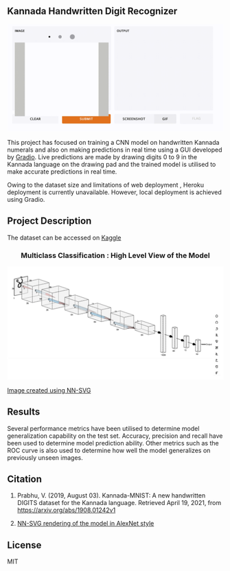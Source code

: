 ## Kannada Handwritten Digit Recognizer

![Alt Text](kannadadigits.gif)


This project has focused on training a CNN model on handwritten Kannada numerals and also on making predictions in real time using a GUI developed by [Gradio](https://www.gradio.app). Live predictions are made by drawing digits 0 to 9 in the Kannada language on the drawing pad and the trained model is utilised to make accurate predictions in real time.

Owing to the dataset size and limitations of web deployment , Heroku deployment is currently unavailable. 
However, local deployment is achieved using Gradio. 


## Project Description


The dataset can be accessed on [Kaggle](https://www.kaggle.com/c/Kannada-MNIST/data)

### <h3 align="center" id="Multiclass Classification : High Level View of the Model">Multiclass Classification : High Level View of the Model</h3>
![Alt Text](CNNML.png)

[Image created using NN-SVG](https://alexlenail.me/NN-SVG/)


## Results 

Several performance metrics have been utilised to determine model generalization capability on the test set. Accuracy, precision and recall have been used to determine model prediction ability. Other metrics such as the ROC curve is also used to determine how well the model generalizes on previously unseen images. 


## Citation 

1. Prabhu, V. (2019, August 03). Kannada-MNIST: A new handwritten DIGITS dataset for the Kannada language. Retrieved April 19, 2021, from https://arxiv.org/abs/1908.01242v1


2. [NN-SVG rendering of the model in AlexNet style](https://alexlenail.me/NN-SVG/) 

## License

MIT 
